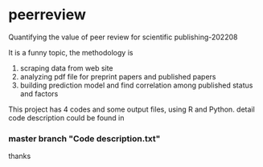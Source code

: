 # peerreview
Quantifying the value of peer review for scientific publishing-202208

It is a funny topic, the methodology is 
1) scraping data from web site
2) analyzing pdf file for preprint papers and published papers
3) building prediction model and find correlation among published status and factors

This project has 4 codes and some output files, using R and Python.
detail code description could be found in 
### **master branch  "Code description.txt"**

thanks 
